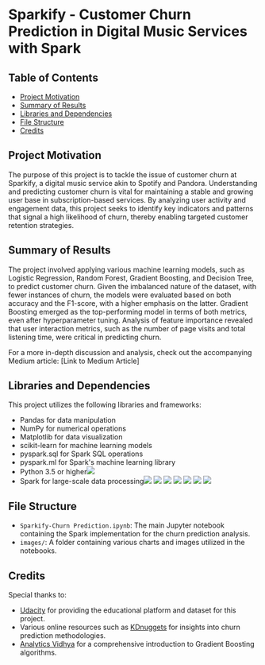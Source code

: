 # Sparkify - Customer Churn Prediction in Digital Music Services with Spark

## Table of Contents
- [Project Motivation](#project-motivation)
- [Summary of Results](#summary-of-results)
- [Libraries and Dependencies](#libraries-and-dependencies)
- [File Structure](#file-structure)
- [Credits](#credits)

## Project Motivation
The purpose of this project is to tackle the issue of customer churn at Sparkify, a digital music service akin to Spotify and Pandora. Understanding and predicting customer churn is vital for maintaining a stable and growing user base in subscription-based services. By analyzing user activity and engagement data, this project seeks to identify key indicators and patterns that signal a high likelihood of churn, thereby enabling targeted customer retention strategies.

## Summary of Results
The project involved applying various machine learning models, such as Logistic Regression, Random Forest, Gradient Boosting, and Decision Tree, to predict customer churn. Given the imbalanced nature of the dataset, with fewer instances of churn, the models were evaluated based on both accuracy and the F1-score, with a higher emphasis on the latter. Gradient Boosting emerged as the top-performing model in terms of both metrics, even after hyperparameter tuning. Analysis of feature importance revealed that user interaction metrics, such as the number of page visits and total listening time, were critical in predicting churn.

For a more in-depth discussion and analysis, check out the accompanying Medium article: [Link to Medium Article]

## Libraries and Dependencies
This project utilizes the following libraries and frameworks:


- Pandas for data manipulation
- NumPy for numerical operations
- Matplotlib for data visualization
- scikit-learn for machine learning models
- pyspark.sql for Spark SQL operations
- pyspark.ml for Spark's machine learning library
- Python 3.5 or higher![](https://img.shields.io/badge/Python-3670A0?style=for-the-badge&logo=python&logoColor=ffdd54)
- Spark for large-scale data processing![](https://img.shields.io/badge/Apache_Spark-E25A1C?style=for-the-badge&logo=apache-spark&logoColor=white)
![](https://img.shields.io/badge/Pandas-150458?style=for-the-badge&logo=pandas&logoColor=white)
![](https://img.shields.io/badge/NumPy-013243?style=for-the-badge&logo=numpy&logoColor=white)
![](https://img.shields.io/badge/Matplotlib-11557c?style=for-the-badge&logo=matplotlib&logoColor=white)
![](https://img.shields.io/badge/scikit_learn-F7931E?style=for-the-badge&logo=scikit-learn&logoColor=white)
![](https://img.shields.io/badge/pyspark.sql-FFCA28?style=for-the-badge&logo=apache-spark&logoColor=black)
![](https://img.shields.io/badge/pyspark.ml-FFCA28?style=for-the-badge&logo=apache-spark&logoColor=black)

## File Structure
- `Sparkify-Churn Prediction.ipynb`: The main Jupyter notebook containing the Spark implementation for the churn prediction analysis.
- `images/`: A folder containing various charts and images utilized in the notebooks.

## Credits
Special thanks to:
- [Udacity](https://www.udacity.com/) for providing the educational platform and dataset for this project.
- Various online resources such as [KDnuggets](https://www.kdnuggets.com/2019/05/churn-prediction-machine-learning.html) for insights into churn prediction methodologies.
- [Analytics Vidhya](https://medium.com/analytics-vidhya/introduction-to-the-gradient-boosting-algorithm-c25c653f826b) for a comprehensive introduction to Gradient Boosting algorithms.
